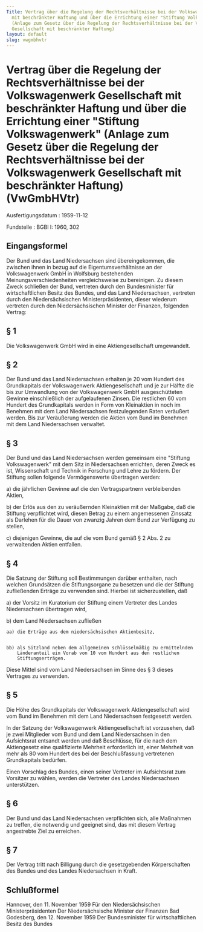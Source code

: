 ```yaml
---
Title: Vertrag über die Regelung der Rechtsverhältnisse bei der Volkswagenwerk Gesellschaft
  mit beschränkter Haftung und über die Errichtung einer "Stiftung Volkswagenwerk"
  (Anlage zum Gesetz über die Regelung der Rechtsverhältnisse bei der Volkswagenwerk
  Gesellschaft mit beschränkter Haftung)
layout: default
slug: vwgmbhvtr
---
```


# Vertrag über die Regelung der Rechtsverhältnisse bei der Volkswagenwerk Gesellschaft mit beschränkter Haftung und über die Errichtung einer "Stiftung Volkswagenwerk" (Anlage zum Gesetz über die Regelung der Rechtsverhältnisse bei der Volkswagenwerk Gesellschaft mit beschränkter Haftung) (VwGmbHVtr)

Ausfertigungsdatum
:   1959-11-12

Fundstelle
:   BGBl I: 1960, 302



## Eingangsformel

Der Bund und das Land Niedersachsen sind übereingekommen, die zwischen
ihnen in bezug auf die Eigentumsverhältnisse an der Volkswagenwerk
GmbH in Wolfsburg bestehenden Meinungsverschiedenheiten
vergleichsweise zu bereinigen. Zu diesem Zweck schließen der Bund,
vertreten durch den Bundesminister für wirtschaftlichen Besitz des
Bundes, und das Land Niedersachsen, vertreten durch den
Niedersächsischen Ministerpräsidenten, dieser wiederum vertreten durch
den Niedersächsischen Minister der Finanzen, folgenden Vertrag:


## § 1

Die Volkswagenwerk GmbH wird in eine Aktiengesellschaft umgewandelt.


## § 2

Der Bund und das Land Niedersachsen erhalten je 20 vom Hundert des
Grundkapitals der Volkswagenwerk Aktiengesellschaft und je zur Hälfte
die bis zur Umwandlung von der Volkswagenwerk GmbH ausgeschütteten
Gewinne einschließlich der aufgelaufenen Zinsen.
Die restlichen 60 vom Hundert des Grundkapitals werden in Form von
Kleinaktien in noch im Benehmen mit dem Land Niedersachsen
festzulegenden Raten veräußert werden. Bis zur Veräußerung werden die
Aktien vom Bund im Benehmen mit dem Land Niedersachsen verwaltet.


## § 3

Der Bund und das Land Niedersachsen werden gemeinsam eine "Stiftung
Volkswagenwerk" mit dem Sitz in Niedersachsen errichten, deren Zweck
es ist, Wissenschaft und Technik in Forschung und Lehre zu fördern.
Der Stiftung sollen folgende Vermögenswerte übertragen werden:

a)  die jährlichen Gewinne auf die den Vertragspartnern verbleibenden
    Aktien,


b)  der Erlös aus den zu veräußernden Kleinaktien mit der Maßgabe, daß die
    Stiftung verpflichtet wird, diesen Betrag zu einem angemessenen
    Zinssatz als Darlehen für die Dauer von zwanzig Jahren dem Bund zur
    Verfügung zu stellen,


c)  diejenigen Gewinne, die auf die vom Bund gemäß § 2 Abs. 2 zu
    verwaltenden Aktien entfallen.





## § 4

Die Satzung der Stiftung soll Bestimmungen darüber enthalten, nach
welchen Grundsätzen die Stiftungsorgane zu besetzen und die der
Stiftung zufließenden Erträge zu verwenden sind.
Hierbei ist sicherzustellen, daß

a)  der Vorsitz im Kuratorium der Stiftung einem Vertreter des Landes
    Niedersachsen übertragen wird,


b)  dem Land Niedersachsen zufließen

    aa) die Erträge aus dem niedersächsischen Aktienbesitz,


    bb) als Sitzland neben dem allgemeinen schlüsselmäßig zu ermittelnden
        Länderanteil ein Vorab von 10 vom Hundert aus den restlichen
        Stiftungserträgen.






Diese Mittel sind vom Land Niedersachsen im Sinne des § 3 dieses
Vertrages zu verwenden.


## § 5

Die Höhe des Grundkapitals der Volkswagenwerk Aktiengesellschaft wird
vom Bund im Benehmen mit dem Land Niedersachsen festgesetzt werden.

In der Satzung der Volkswagenwerk Aktiengesellschaft ist vorzusehen,
daß je zwei Mitglieder vom Bund und dem Land Niedersachsen in den
Aufsichtsrat entsandt werden und daß Beschlüsse, für die nach dem
Aktiengesetz eine qualifizierte Mehrheit erforderlich ist, einer
Mehrheit von mehr als 80 vom Hundert des bei der Beschlußfassung
vertretenen Grundkapitals bedürfen.

Einen Vorschlag des Bundes, einen seiner Vertreter im Aufsichtsrat zum
Vorsitzer zu wählen, werden die Vertreter des Landes Niedersachsen
unterstützen.


## § 6

Der Bund und das Land Niedersachsen verpflichten sich, alle Maßnahmen
zu treffen, die notwendig und geeignet sind, das mit diesem Vertrag
angestrebte Ziel zu erreichen.


## § 7

Der Vertrag tritt nach Billigung durch die gesetzgebenden
Körperschaften des Bundes und des Landes Niedersachsen in Kraft.


## Schlußformel

Hannover, den 11. November 1959
Für den Niedersächsischen Ministerpräsidenten
Der Niedersächsische Minister der Finanzen
Bad Godesberg, den 12. November 1959
Der Bundesminister für wirtschaftlichen Besitz des Bundes

